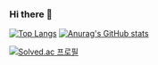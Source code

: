 ### Hi there 👋

[![Top Langs](https://github-readme-stats.vercel.app/api/top-langs/?username=sunnyineverywhere)](https://github.com/sunnyineverywhere/github-readme-stats)  [![Anurag's GitHub stats](https://github-readme-stats.vercel.app/api?username=sunnyineverywhere)](https://github.com/sunnyineverywhere/github-readme-stats)



[![Solved.ac
프로필](http://mazassumnida.wtf/api/v2/generate_badge?boj=sunnyleewin)](https://solved.ac/sunnyleewin)

